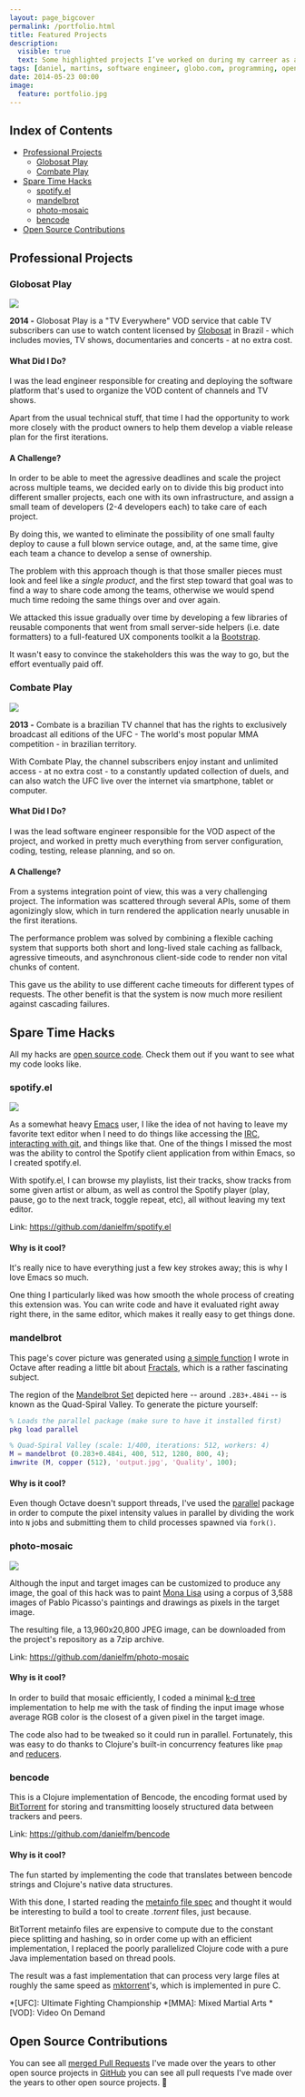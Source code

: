 ```yaml
---
layout: page_bigcover
permalink: /portfolio.html
title: Featured Projects
description:
  visible: true
  text: Some highlighted projects I’ve worked on during my carreer as a software engineer, as well as some fun side projects.
tags: [daniel, martins, software engineer, globo.com, programming, open source, portfolio, projects]
date: 2014-05-23 00:00
image:
  feature: portfolio.jpg
---
```


## Index of Contents

- [Professional Projects](#professional-projects)
  - [Globosat Play](#globosat-play)
  - [Combate Play](#combate-play)
- [Spare Time Hacks](#spare-time-hacks)
  - [spotify.el](#spotifyel)
  - [mandelbrot](#mandelbrot)
  - [photo-mosaic](#photo-mosaic)
  - [bencode](#bencode)
- [Open Source Contributions](#open-source-contributions)

## Professional Projects

### Globosat Play

<div class="device-mockup" data-device="imac" data-orientation="portrait" data-color="black">
  <div class="device">
    <div class="screen">
      <a href="http://play.com.br" target="_blank" title="Go to Globosat Play">
        <img src="/images/portfolio/globosat-play.png"/>
      </a>
    </div>
  </div>
</div>

**2014 -** Globosat Play is a "TV Everywhere" VOD service that cable TV subscribers can
use to watch content licensed by [Globosat](http://en.wikipedia.org/wiki/Globosat)
in Brazil - which includes movies, TV shows, documentaries and concerts - at
no extra cost.

#### What Did I Do?

I was the lead engineer responsible for creating and deploying the software
platform that's used to organize the VOD content of channels and TV shows.

Apart from the usual technical stuff, that time I had the opportunity to work
more closely with the product owners to help them develop a viable release plan
for the first iterations.

#### A Challenge?

In order to be able to meet the agressive deadlines and scale the project across
multiple teams, we decided early on to divide this big product into different
smaller projects, each one with its own infrastructure, and assign a small team
of developers (2-4 developers each) to take care of each project.

By doing this, we wanted to eliminate the possibility of one small faulty deploy
to cause a full blown service outage, and, at the same time, give each team a
chance to develop a sense of ownership.

The problem with this approach though is that those smaller pieces must look and
feel like a _single product_, and the first step toward that goal was to find
a way to share code among the teams, otherwise we would spend much time redoing
the same things over and over again.

We attacked this issue gradually over time by developing a few libraries of
reusable components that went from small server-side helpers (i.e. date
formatters) to a full-featured UX components toolkit a la
[Bootstrap](http://getbootstrap.com).

It wasn't easy to convince the stakeholders this was the way to go, but the
effort eventually paid off.

### Combate Play

<div class="device-mockup" data-device="imac" data-orientation="portrait" data-color="black">
  <div class="device">
    <div class="screen">
      <a href="http://combate.tv" target="_blank" title="Go to Combate Play">
        <img src="/images/portfolio/combate-tv.png"/>
      </a>
    </div>
  </div>
</div>

**2013 -** Combate is a brazilian TV channel that has the rights to exclusively broadcast
all editions of the UFC - The world's most popular MMA  competition - in
brazilian territory.

With Combate Play, the channel subscribers enjoy instant and unlimited access -
at no extra cost - to a constantly updated collection of duels, and can also
watch the UFC live over the internet via smartphone, tablet or computer.

#### What Did I Do?

I was the lead software engineer responsible for the VOD aspect of the project,
and worked in pretty much everything from server configuration, coding, testing,
release planning, and so on.

#### A Challenge?

From a systems integration point of view, this was a very challenging project.
The information was scattered through several APIs, some of them agonizingly
slow, which in turn rendered the application nearly unusable in the first
iterations.

The performance problem was solved by combining a flexible caching system that
supports both short and long-lived stale caching as fallback, agressive
timeouts, and asynchronous client-side code to render non vital chunks of
content.

This gave us the ability to use different cache timeouts for different
types of requests. The other benefit is that the system is now much more
resilient against cascading failures.

## Spare Time Hacks

All my hacks are [open source code](https://github.com/danielfm). Check them out
if you want to see what my code looks like.

### spotify.el

<div class="device-mockup" data-device="imac" data-orientation="portrait" data-color="black">
  <div class="device">
    <div class="screen">
      <a href="http://combate.tv" target="_blank" title="Go to Combate Play">
        <img src="https://github.com/danielfm/spotify.el/raw/master/img/playlist-tracks.png"/>
      </a>
    </div>
  </div>
</div>

As a somewhat heavy [Emacs](https://www.gnu.org/software/emacs/) user, I like
the idea of not having to leave my favorite text editor when I need to do things
like accessing the
[IRC](https://www.gnu.org/software/emacs/manual/html_mono/erc.html),
[interacting with git](https://magit.vc/), and things like that. One of the
things I missed the most was the ability to control the Spotify client
application from within Emacs, so I created spotify.el.

With spotify.el, I can browse my playlists, list their tracks, show tracks
from some given artist or album, as well as control the Spotify player
(play, pause, go to the next track, toggle repeat, etc), all without leaving
my text editor.

Link: <https://github.com/danielfm/spotify.el>

#### Why is it cool?

It's really nice to have everything just a few key strokes away; this is why
I love Emacs so much.

One thing I particularly liked was how smooth the whole process of creating
this extension was. You can write code and have it evaluated right away right
there, in the same editor, which makes it really easy to get things done.

### mandelbrot

This page's cover picture was generated using
[a simple function](https://gist.github.com/danielfm/0e83487fc4a5dfa6884f) I
wrote in Octave after reading a little bit about
[Fractals](http://en.wikipedia.org/wiki/Fractal), which is a rather fascinating
subject.

The region of the [Mandelbrot Set](http://en.wikipedia.org/wiki/Mandelbrot_set)
depicted here -- around `.283+.484i` -- is known as the Quad-Spiral Valley.
To generate the picture yourself:

```matlab
% Loads the parallel package (make sure to have it installed first)
pkg load parallel

% Quad-Spiral Valley (scale: 1/400, iterations: 512, workers: 4)
M = mandelbrot (0.283+0.484i, 400, 512, 1280, 800, 4);
imwrite (M, copper (512), 'output.jpg', 'Quality', 100);
```

#### Why is it cool?

Even though Octave doesn't support threads, I've used the
[parallel](http://octave.sourceforge.net/parallel/overview.html) package in
order to compute the pixel intensity values in parallel by dividing the
work into `N` jobs and submitting them to child processes spawned via `fork()`.

### photo-mosaic

<div class="device-mockup" data-device="imac" data-orientation="portrait" data-color="black">
  <div class="device">
    <div class="screen">
      <a href="http://combate.tv" target="_blank" title="Go to Combate Play">
        <img src="https://github.com/danielfm/photo-mosaic/raw/master/img/demo-2.jpg"/>
      </a>
    </div>
  </div>
</div>

Although the input and target images can be customized to produce any image,
the goal of this hack was to paint
[Mona Lisa](http://en.wikipedia.org/wiki/Mona_Lisa) using a corpus of 3,588
images of Pablo Picasso's paintings and drawings as pixels in the target image.

The resulting file, a 13,960x20,800 JPEG image, can be downloaded from the
project's repository as a 7zip archive.

Link: <https://github.com/danielfm/photo-mosaic>

#### Why is it cool?

In order to build that mosaic efficiently, I coded a minimal
[k-d tree](http://en.wikipedia.org/wiki/K-d_tree) implementation to help me
with the task of finding the input image whose average RGB color is the closest
of a given pixel in the target image.

The code also had to be tweaked so it could run in parallel. Fortunately,
this was easy to do thanks to Clojure's built-in concurrency features like
`pmap` and [reducers](http://clojure.com/blog/2012/05/15/anatomy-of-reducer.html).

### bencode

This is a Clojure implementation of Bencode, the encoding format used by
[BitTorrent](http://en.wikipedia.org/wiki/BitTorrent) for storing and
transmitting loosely structured data between trackers and peers.

Link: <https://github.com/danielfm/bencode>

#### Why is it cool?

The fun started by implementing the code that translates between bencode
strings and Clojure's native data structures.

With this done, I started reading the
[metainfo file spec](http://www.bittorrent.org/beps/bep_0003.html) and
thought it would be interesting to build a tool to create _.torrent_ files,
just because.

BitTorrent metainfo files are expensive to compute due to the constant piece
splitting and hashing, so in order come up with an efficient implementation,
I replaced the poorly parallelized Clojure code with a pure Java implementation
based on thread pools.

The result was a fast implementation that can process very large files at
roughly the same speed as [mktorrent](http://mktorrent.sourceforge.net)'s,
which is implemented in pure C.

*[UFC]: Ultimate Fighting Championship
*[MMA]: Mixed Martial Arts
*[VOD]: Video On Demand

## Open Source Contributions

You can see all [merged Pull Requests](https://github.com/pulls?page=1&q=is%3Apr+author%3Adanielfm+archived%3Afalse+is%3Aclosed+is%3Apublic+is%3Amerged)
I've made over the years to other open source projects in
[GitHub](https://github.com) you can see all pull requests I've made over the
years to other open source projects. :tada:
